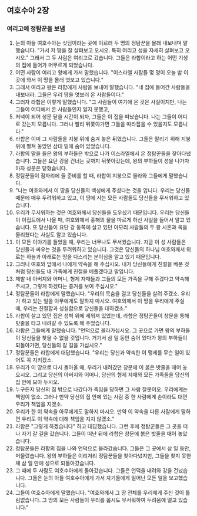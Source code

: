 ## 여호수아 2장

### 여리고에 정탐꾼을 보냄
1. 눈의 아들 여호수아는 싯딤이라는 곳에 이르러 두 명의 정탐꾼을 몰래 내보내며 말했습니다. "가서 저 땅을 잘 살펴보고 오시오. 특히 여리고 성을 자세히 살펴보고 오시오." 그래서 그 두 사람은 여리고로 갔습니다. 그들은 라합이라고 하는 어떤 기생의 집에 들어가 머무르게 되었습니다.
2. 어떤 사람이 여리고 왕에게 가서 말했습니다. "이스라엘 사람들 몇 명이 오늘 밤 이 곳에 와서 이 땅을 몰래 엿보고 있습니다."
3. 그래서 여리고 왕은 라합에게 사람을 보내어 말했습니다. "네 집에 들어간 사람들을 내보내라. 그들은 우리 땅을 엿보러 온 사람들이다."
4. 그러자 라합은 이렇게 말했습니다. "그 사람들이 여기에 온 것은 사실이지만, 나는 그들이 어디에서 온 사람들인지 알지 못했고,
5. 저녁이 되어 성문 닫을 시간이 되자, 그들은 이 집을 떠났습니다. 나는 그들이 어디로 갔는지 모릅니다. 그러나 빨리 뒤쫓아가면 그들을 따라잡을 수 있을지도 모릅니다."
6. 라합은 이미 그 사람들을 지붕 위에 숨겨 놓은 뒤였습니다. 그들은 말리기 위해 지붕 위에 펼쳐 놓았던 삼대 밑에 숨어 있었습니다.
7. 라합의 말을 들은 왕의 부하들은 밖으로 나가 이스라엘에서 온 정탐꾼들을 찾아다녔습니다. 그들은 요단 강을 건너는 곳까지 뒤쫓아갔는데, 왕의 부하들이 성을 나가자마자 성문은 닫혔습니다.
8. 정탐꾼들이 잠자리에 들 준비를 할 때, 라합이 지붕으로 올라와 그들에게 말했습니다.
9. "나는 여호와께서 이 땅을 당신들의 백성에게 주셨다는 것을 압니다. 우리는 당신들 때문에 매우 두려워하고 있고, 이 땅에 사는 모든 사람들도 당신들을 무서워하고 있습니다.
10. 우리가 무서워하는 것은 여호와께서 당신들을 도우셨기 때문입니다. 우리는 당신들이 이집트에서 나올 때, 여호와께서 홍해의 물을 마르게 하신 사실을 들어서 알고 있습니다. 또 당신들이 요단 강 동쪽에 살고 있던 아모리 사람들의 두 왕 시혼과 옥을 물리쳤다는 사실도 알고 있습니다.
11. 이 모든 이야기를 들었을 때, 우리는 너무나도 무서웠습니다. 지금 이 성 사람들은 당신들과 싸우는 것을 두려워하고 있습니다. 그것은 당신들의 하나님 여호와께서 위로는 하늘과 아래로는 땅을 다스리는 분이심을 알고 있기 때문입니다.
12. 그러니 여호와 앞에서 나에게 약속을 해 주십시오. 내가 당신들에게 친절을 베푼 것처럼 당신들도 내 가족에게 친절을 베풀겠다고 말입니다.
13. 제발 내 아버지와 어머니, 형제 자매들과 그들의 모든 가족을 구해 주겠다고 약속해 주시고, 그렇게 하겠다는 증거를 보여 주십시오."
14. 정탐꾼들이 라합에게 말했습니다. "우리의 목숨을 걸고 당신들을 살려 주겠소. 우리가 하고 있는 일을 아무에게도 말하지 마시오. 여호와께서 이 땅을 우리에게 주실 때, 우리는 친절함과 성실함으로 당신들을 대하겠소."
15. 라합이 살고 있던 집은 성벽 위에 세워져 있었는데, 라합은 정탐꾼들이 창문을 통해 밧줄을 타고 내려갈 수 있도록 해 주었습니다.
16. 라합은 그들에게 말했습니다. "언덕으로 올라가십시오. 그 곳으로 가면 왕의 부하들이 당신들을 찾을 수 없을 것입니다. 거기서 삼 일 동안 숨어 있다가 왕의 부하들이 되돌아가면, 당신들의 갈 길을 가십시오."
17. 정탐꾼들은 라합에게 대답했습니다. "우리는 당신과 약속한 이 맹세를 무슨 일이 있어도 꼭 지키겠소.
18. 우리가 이 땅으로 다시 돌아올 때, 우리가 내려갔던 창문에 이 붉은 밧줄을 매어 놓으시오. 그리고 당신의 아버지와 어머니, 당신의 형제 자매와 모든 가족들을 당신의 집 안에 모아 두시오.
19. 누구든지 당신의 집 밖으로 나갔다가 죽임을 당하면 그 사람 잘못이오. 우리에게는 책임이 없소. 그러나 만약 당신의 집 안에 있는 사람 중 한 사람에게 손이라도 대면 우리가 책임을 지겠소.
20. 우리가 한 이 약속을 아무에게도 말하지 마시오. 만약 이 약속을 다른 사람에게 말하면 우리도 이 약속에 대해 책임을 지지 않겠소."
21. 라합은 "그렇게 하겠습니다" 하고 대답했습니다. 그런 후에 정탐꾼들은 그 곳을 떠나 자기 갈 길을 갔습니다. 그들이 떠난 뒤에 라합은 창문에 붉은 밧줄을 매어 놓았습니다.
22. 정탐꾼들은 라합의 집을 나와 언덕으로 올라갔습니다. 그들은 그 곳에서 삼 일 동안, 머물렀습니다. 왕의 부하들은 이리저리 정탐꾼들을 찾아다녔지만, 그들을 찾지 못한 채 삼 일 만에 성으로 되돌아갔습니다.
23. 그 때에 두 사람도 여호수아에게 돌아갔습니다. 그들은 언덕을 내려와 강을 건넜습니다. 그들은 눈의 아들 여호수아에게 가서 자기들에게 일어난 모든 일을 보고했습니다.
24. 그들이 여호수아에게 말했습니다. "여호와께서 그 땅 전체를 우리에게 주신 것이 틀림없습니다. 그 땅의 모든 사람들이 우리를 몹시도 무서워하여 두려움에 떨고 있습니다."